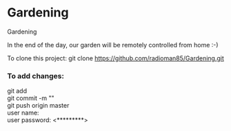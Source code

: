 # Gardening
Gardening

In the end of the day, our garden will be remotely controlled from home :-)

To clone this project:
git clone https://github.com/radioman85/Gardening.git

### To add changes:
git add <filename>  
git commit -m "<your comment>"  
git push origin master  
user name: <user name>  
user password: <*********>  
